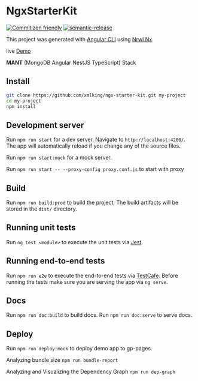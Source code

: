 # NgxStarterKit

[![Commitizen friendly](https://img.shields.io/badge/commitizen-friendly-brightgreen.svg)](http://commitizen.github.io/cz-cli/)
[![semantic-release](https://img.shields.io/badge/%20%20%F0%9F%93%A6%F0%9F%9A%80-semantic--release-e10079.svg)](https://github.com/semantic-release/semantic-release)


This project was generated with [Angular CLI](https://github.com/angular/angular-cli) using [Nrwl Nx](https://nrwl.io/nx).

live [Demo](https://xmlking.github.io/ngx-starter-kit/index.html)

**MANT** (MongoDB Angular NestJS TypeScript) Stack

## Install

```bash
git clone https://github.com/xmlking/ngx-starter-kit.git my-project
cd my-project
npm install
```

## Development server

Run `npm run start` for a dev server. Navigate to `http://localhost:4200/`. The app will automatically reload if you change any of the source files.

Run `npm run start:mock` for a mock server.

Run `npm run start -- --proxy-config proxy.conf.js` to start with proxy

## Build

Run `npm run build:prod` to build the project. The build artifacts will be stored in the `dist/` directory.

## Running unit tests

Run `ng test <module>` to execute the unit tests via [Jest](https://jestjs.io/).

## Running end-to-end tests

Run `npm run e2e` to execute the end-to-end tests via [TestCafe](https://devexpress.github.io/testcafe/).
Before running the tests make sure you are serving the app via `ng serve`.

## Docs

Run `npm run doc:build` to build docs.
Run `npm run doc:serve` to serve docs.

## Deploy

Run `npm run deploy:mock` to deploy demo app to gp-pages.

Analyzing bundle size `npm run bundle-report`

Analyzing and Visualizing the Dependency Graph `npm run dep-graph`
